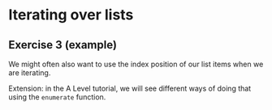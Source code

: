 # Iterating over lists
## Exercise 3 (example)

We might often also want to use the index position of our list items when we are iterating.

Extension: in the A Level tutorial, we will see different ways of doing that using the `enumerate` function.